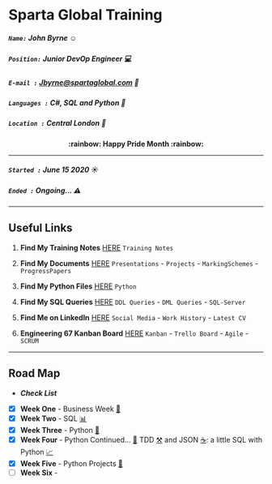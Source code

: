 # Sparta Global Training
##### `Name:` John Byrne :relaxed:
##### `Position:` Junior DevOp Engineer :computer: 
##### `E-mail :` Jbyrne@spartaglobal.com :email:
##### `Languages :` C#, SQL and Python :snake:
##### `Location :` Central London :round_pushpin:  
<div align="center" style="font-weight: bolder"> :rainbow: Happy Pride Month :rainbow: </div> 

___

##### `Started :` **June 15 2020** :sunny:
##### `Ended :`  **Ongoing...** :warning:
 
___

## **Useful Links** 

1. **Find My Training Notes** [HERE](/Notes) `Training Notes`

2. **Find My Documents** [HERE](/Documents) `Presentations` - `Projects` - `MarkingSchemes` - `ProgressPapers`

3. **Find My Python Files** [HERE](/Python-Files) `Python` 

4. **Find My SQL Queries** [HERE](/SQL-Queries) `DDL Queries` - `DML Queries` - `SQL-Server`

5. **Find Me on LinkedIn** [HERE](https://www.linkedin.com/in/john-byrne-b74214174/) `Social Media` - `Work History` - `Latest CV`

6. **Engineering 67 Kanban Board** [HERE](https://trello.com/b/eZdQiVQU/engineering-67) `Kanban` - `Trello Board` - `Agile` - `SCRUM`

___

## **Road Map** 
* _**Check List**_ 

- [x] **Week One** - Business Week [:briefcase:](/Notes/Week-1-Business)
- [x] **Week Two** - SQL [:bar_chart:](/Notes/Week-2-SQL)
- [x] **Week Three** - Python [:snake:](/Notes/Week-3-Python)
- [x] **Week Four** - Python Continued... [:snake:](/Notes/Week-4-Python) TDD [:hammer_and_pick:](https://github.com/JohnByrneJames/python_tdd_pytest) 
and JSON [:coffee:](/Python-Files/JSON): a little SQL with Python [:chart_with_upwards_trend:](/Python-Files/Database-Connection)  
- [x] **Week Five** - Python Projects [:snake:](/Notes/Week-5-Project)
- [ ] **Week Six** - 